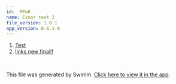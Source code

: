 ```yaml
---
id: _MPw0
name: Einor test 2
file_version: 1.0.1
app_version: 0.6.1-0
---
```


<!-- Steps - Do not remove this comment --> 
1. [Test](test.Ck52llPoliwBnM0zougM.sw.md) 
2. [links new final!!](links-new-final.Ueuf8nogaPxo5JK60DLB.sw.md) 


<br/>

This file was generated by Swimm. [Click here to view it in the app](http://localhost:5000/#/repos/Z2l0aHViJTNBJTNBc3ItZXh0ZW5zaW9uJTNBJTNBZG91ZWs=/docs/_MPw0).